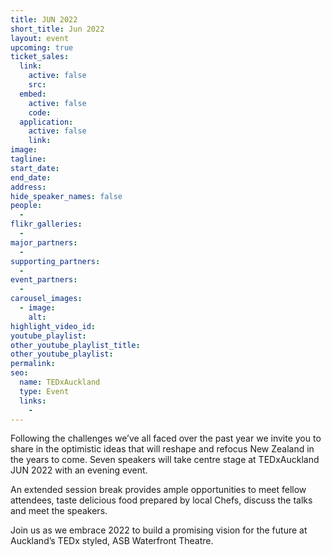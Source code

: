 ```yaml
---
title: JUN 2022
short_title: Jun 2022
layout: event
upcoming: true
ticket_sales:
  link:
    active: false
    src:
  embed:
    active: false
    code:
  application:
    active: false
    link:
image:
tagline:
start_date:
end_date:
address:
hide_speaker_names: false
people:
  -
flikr_galleries:
  -
major_partners:
  -
supporting_partners:
  -
event_partners:
  -
carousel_images:
  - image:
    alt:
highlight_video_id:
youtube_playlist:
other_youtube_playlist_title:
other_youtube_playlist:
permalink:
seo:
  name: TEDxAuckland
  type: Event
  links:
    -
---
```


Following the challenges we’ve all faced over the past year we invite you to share in the optimistic ideas that will reshape and refocus New Zealand in the years to come. Seven speakers will take centre stage at TEDxAuckland JUN 2022 with an evening event.

An extended session break provides ample opportunities to meet fellow attendees, taste delicious food prepared by local Chefs, discuss the talks and meet the speakers.

Join us as we embrace 2022 to build a promising vision for the future at Auckland’s TEDx styled, ASB Waterfront Theatre.
